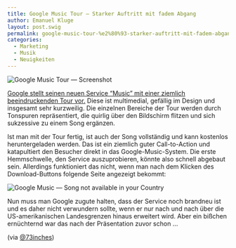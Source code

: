 ```yaml
---
title: Google Music Tour – Starker Auftritt mit fadem Abgang
author: Emanuel Kluge
layout: post.swig
permalink: google-music-tour-%e2%80%93-starker-auftritt-mit-fadem-abgang/
categories:
  - Marketing
  - Musik
  - Neuigkeiten
---
```


<noscript data-src="/wp-content/uploads/2011/11/google-music-tour-screenshot-480x298.png" data-alt="Google Music Tour &mdash; Screenshot">
<img src="/wp-content/uploads/2011/11/google-music-tour-screenshot-480x298.png" alt="Google Music Tour &mdash; Screenshot">
</noscript>

[Google stellt seinen neuen Service &ldquo;Music&rdquo; mit einer ziemlich beeindruckenden Tour vor.][google_music] Diese ist multimedial, gefällig im Design und insgesamt sehr kurzweilig. Die einzelnen Bereiche der Tour werden durch Tonspuren repräsentiert, die quirlig über den Bildschirm flitzen und sich sukzessive zu einem Song ergänzen.

Ist man mit der Tour fertig, ist auch der Song vollständig und kann kostenlos heruntergeladen werden. Das ist ein ziemlich guter Call-to-Action und katapultiert den Besucher direkt in das Google-Music-System. Die erste Hemmschwelle, den Service auszuprobieren, könnte also schnell abgebaut sein. Allerdings funktioniert das nicht, wenn man nach dem Klicken des Download-Buttons folgende Seite angezeigt bekommt:

<noscript data-src="/wp-content/uploads/2011/11/google-music-song-not-available-480x190.png" data-alt="Google Music &mdash; Song not available in your Country">
<img src="/wp-content/uploads/2011/11/google-music-song-not-available-480x190.png" alt="Google Music &mdash; Song not available in your Country">
</noscript>

Nun muss man Google zugute halten, dass der Service noch brandneu ist und es daher nicht verwundern sollte, wenn er nur nach und nach über die US-amerikanischen Landesgrenzen hinaus erweitert wird. Aber ein bißchen ernüchternd war das nach der Präsentation zuvor schon &hellip;

(via [@73inches][73inches])

[google_music]: http://music.google.com/about/tour/
[73inches]: https://twitter.com/73inches/status/138640845875331073
